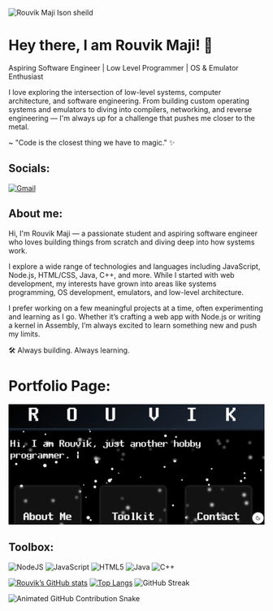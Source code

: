 ![Rouvik Maji Ison sheild](./assets/gh.png)

# Hey there, I am Rouvik Maji! 👋
Aspiring Software Engineer | Low Level Programmer | OS & Emulator Enthusiast

I love exploring the intersection of low-level systems, computer architecture, and software engineering. From building custom operating systems and emulators to diving into compilers, networking, and reverse engineering — I'm always up for a challenge that pushes me closer to the metal.

~ "Code is the closest thing we have to magic." ✨

## Socials:
<a href="mailto: majirouvik@gmail.com">![Gmail](https://img.shields.io/static/v1?style=for-the-badge&color=brightgreen&message=Gmail&logo=Gmail)</a>

## About me:
Hi, I'm Rouvik Maji — a passionate student and aspiring software engineer who loves building things from scratch and diving deep into how systems work.

I explore a wide range of technologies and languages including JavaScript, Node.js, HTML/CSS, Java, C++, and more. While I started with web development, my interests have grown into areas like systems programming, OS development, emulators, and low-level architecture.

I prefer working on a few meaningful projects at a time, often experimenting and learning as I go. Whether it’s crafting a web app with Node.js or writing a kernel in Assembly, I’m always excited to learn something new and push my limits.

🛠 Always building. Always learning.

# Portfolio Page:
[![My Portfolio](./assets/portfolio.png)](https://rouvik.github.io)

## Toolbox:  
<img src="https://cdn.worldvectorlogo.com/logos/nodejs-1.svg" width=80 height=50 alt="NodeJS"> <img src="https://cdn.worldvectorlogo.com/logos/logo-javascript.svg" width=50 height=50 alt="JavaScript"> <img src="https://cdn.worldvectorlogo.com/logos/html-1.svg" width=50 height=50 alt="HTML5"> <img src="https://cdn.worldvectorlogo.com/logos/java-4.svg" width=50 height=50 alt="Java"> <img src="https://cdn.worldvectorlogo.com/logos/c.svg" width=50 height=50 alt="C++">

[![Rouvik’s GitHub stats](https://github-readme-stats.vercel.app/api?username=rouvik&theme=transparent&show_icons=true&text_bold=false&rank_icon=percentile)](https://github.com/anuraghazra/github-readme-stats)
[![Top Langs](https://github-readme-stats.vercel.app/api/top-langs/?username=rouvik&theme=transparent&layout=compact)](https://github.com/anuraghazra/github-readme-stats)
![GitHub Streak](https://streak-stats.demolab.com/?user=rouvik&theme=transparent)

![Animated GitHub Contribution Snake](https://rouvik.github.io/Rouvik/github-contribution-grid-snake-dark.svg)
